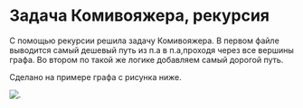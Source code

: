 # Задача Комивояжера, рекурсия

С помощью рекурсии решила задачу Комивояжера. В первом файле выводится самый дешевый путь из п.а в п.а,проходя через все вершины графа. Во втором по такой же логике добавляем самый дорогой путь.

Сделано на примере графа с рисунка ниже.

![.](img_for_readme)

